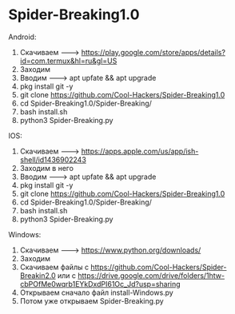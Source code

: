 # Spider-Breaking1.0

Android:
1. Скачиваем ---> https://play.google.com/store/apps/details?id=com.termux&hl=ru&gl=US
2. Заходим
3. Вводим ---> apt upfate && apt upgrade
4. pkg install git -y
5. git clone https://github.com/Cool-Hackers/Spider-Breaking1.0
6. cd Spider-Breaking1.0/Spider-Breaking/
7. bash install.sh
8. python3 Spider-Breaking.py

IOS:
1. Скачиваем ---> https://apps.apple.com/us/app/ish-shell/id1436902243
2. Заходим в него
3. Вводим ---> apt upfate && apt upgrade
4. pkg install git -y
5. git clone https://github.com/Cool-Hackers/Spider-Breaking1.0
6. cd Spider-Breaking1.0/Spider-Breaking/
7. bash install.sh
8. python3 Spider-Breaking.py

Windows:
1. Скачиваем ---> https://www.python.org/downloads/
2. Заходим
3. Скачиваем файлы с https://github.com/Cool-Hackers/Spider-Breakin2.0 или с https://drive.google.com/drive/folders/1htw-cbPOfMe0wqrb1EYkDxdPI61Oc_Jd?usp=sharing
4. Открываем сначало файл install-Windows.py
5. Потом уже открываем Spider-Breaking.py
